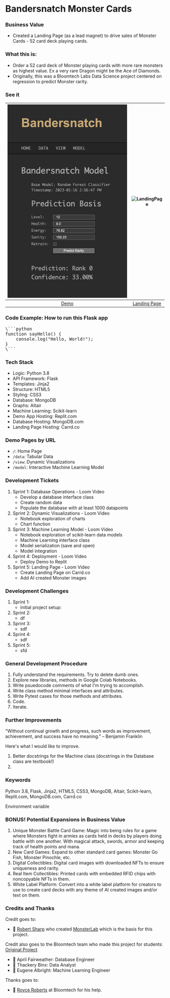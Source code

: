 # Bandersnatch Monster Cards

### Business Value
- Created a Landing Page (as a lead magnet) to drive sales of Monster Cards - 52 card deck playing cards.

### What this is:
- Order a 52 card deck of Monster playing cards with more rare monsters as highest value. Ex a very rare Dragon might be the Ace of Diamonds.
- Originally, this was a Bloomtech Labs Data Science project centered on regression to predict Monster rarity.

### See it
| ![Demo](https://github.com/nanotech4444/BandersnatchStarter/blob/main/media/Demo.png) | ![LandingPage](https://github.com/nanotech4444/BandersnatchStarter/blob/main/media/Landing%20Page.png) |
|:-----------------------:|:-----------------------:|
| [Demo](https://bandersnatch-demo.replit.app/)  | [Landing Page](https://monstercards.carrd.co/)     |

### Code Example: How to run this Flask app
<pre>
\```python
function sayHello() {
    console.log("Hello, World!");
}
\```
</pre>

### Tech Stack
- Logic: Python 3.8
- API Framework: Flask
- Templates: Jinja2
- Structure: HTML5
- Styling: CSS3
- Database: MongoDB
- Graphs: Altair
- Machine Learning: Scikit-learn
- Demo App Hosting: Replit.com
- Database Hosting: MongoDB.com
- Landing Page Hosting: Carrd.co

### Demo Pages by URL
- `/`: Home Page
- `/data`: Tabular Data
- `/view`: Dynamic Visualizations
- `/model`: Interactive Machine Learning Model

### Development Tickets
1. Sprint 1: Database Operations - Loom Video
	- Develop a database interface class
	- Create random data
	- Populate the database with at least 1000 datapoints
2. Sprint 2: Dynamic Visualizations - Loom Video
	- Notebook exploration of charts
	- Chart function
3. Sprint 3: Machine Learning Model - Loom Video
	- Notebook exploration of scikit-learn data models
	- Machine Learning interface class
	- Model serialization (save and open)
	- Model integration
4. Sprint 4: Deployment - Loom Video
   	- Deploy Demo to Replit
5. Sprint 5: Landing Page - Loom Video
	- Create Landing Page on Carrd.co
	- Add AI created Monster images

### Development Challenges
1. Sprint 1:
	- Initial project setup: 
2. Sprint 2:
	- df
3. Sprint 3:
	- sdf
4. Sprint 4:
   	- sdf
5. Sprint 5:
   	- sfd

### General Development Procedure
1. Fully understand the requirements. Try to delete dumb ones.
2. Explore new libraries, methods in Google Colab Notebooks.
3. Write psuedocode comments of what I'm trying to accomplish.
4. Write class method minimal interfaces and attributes.
5. Write Pytest cases for those methods and attributes.
6. Code.
7. Iterate.

### Further Improvements
"Without continual growth and progress, such words as improvement, achievement, and success have no meaning." – Benjamin Franklin

Here's what I would like to improve.

1. Better docstrings for the Machine class (docstrings in the Database class are textbook!)
2. 


### Keywords
Python 3.8, Flask, Jinja2, HTML5, CSS3, MongoDB, Altair, Scikit-learn, Replit.com, MongoDB.com, Carrd.co

Environment variable

### BONUS! Potential Expansions in Business Value
1. Unique Monster Battle Card Game: Magic into being rules for a game where Monsters fight in armies as cards held in decks by players doing battle with one another. With magical attack, swords, armor and keeping track of health points and mana.
2. New Card Games: Expand to other standard card games: Monster Go Fish, Monster Pinochle, etc.
3. Digital Collectibles: Digital card images with downloaded NFTs to ensure uniqueness and rarity.
4. Real Item Collectibles: Printed cards with embedded RFID chips with noncopyable NFTs in them.
5. White Label Platform: Convert into a white label platform for creators to use to create card decks with any theme of AI created images and/or text on them.

### Credits and Thanks
Credit goes to:
- :clap: [Robert Sharp](https://github.com/BrokenShell) who created [MonsterLab](https://github.com/BrokenShell/MonsterLab) which is the basis for this project.
 
Credit also goes to the Bloomtech team who made this project for students: [Original Project](https://bandersnatch.herokuapp.com/)
- :clap: April Fairweather: Database Engineer
- :clap: Thackery Binx: Data Analyst
- :clap: Eugene Albright: Machine Learning Engineer

Thanks goes to:
- :clap: [Royce Roberts](https://www.linkedin.com/in/royceroberts/) at Bloomtech for his help.
